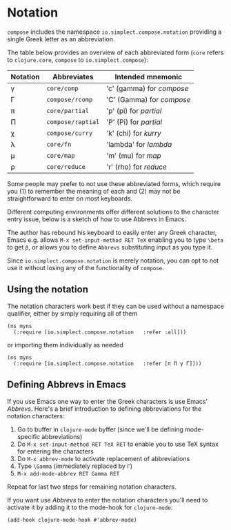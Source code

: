 # Notation

`compose` includes the namespace `io.simplect.compose.notation` providing a single Greek letter as
an abbreviation.

The table below provides an overview of each abbreviated form (`core` refers to `clojure.core`,
`compose` to `io.simplect.compose`):

| Notation     | Abbreviates        | Intended mnemonic         |
|--------------|--------------------|---------------------------|
| γ            | `core/comp`        | 'c' (gamma) for *compose* |
| Γ            | `compose/rcomp`    | 'C' (Gamma) for *compose* |
| π            | `core/partial`     | 'p' (pi) for *partial*    |
| Π            | `compose/raptial`  | 'P' (Pi) for *partial*    |
| χ            | `compose/curry`    | 'k' (chi) for *kurry*     |
| λ            | `core/fn`          | 'lambda' for *lambda*     |
| μ            | `core/map`         | 'm' (mu) for *map*        |
| ρ            | `core/reduce`      | 'r' (rho) for *reduce*    |
 
Some people may prefer to not use these abbreviated forms, which require you (1) to remember the
meaning of each and (2) may not be straightforward to enter on most keyboards.  

Different computing environments offer different solutions to the character entry issue, below is a
sketch of how to use Abbrevs in Emacs.

The author has rebound his keyboard to easily enter any Greek character, Emacs e.g. allows `M-x
set-input-method RET TeX` enabling you to type `\beta` to get `β`, or allows you to define `Abbrevs`
substituting input as you type it.

Since `io.simplect.compose.notation` is merely notation, you can opt to not use it without losing
any of the functionality of `compose`.

## Using the notation

The notation characters work best if they can be used without a namespace qualifier, either by
simply requiring all of them

```
(ns myns
  (:require [io.simplect.compose.notation	:refer :all]))
```

or importing them individually as needed

```
(ns myns
  (:require [io.simplect.compose.notation	:refer [π Π γ Γ]]))
```

## Defining Abbrevs in Emacs

If you use Emacs one way to enter the Greek characters is use Emacs' *Abbrevs*.  Here's a brief
introduction to defining abbreviations for the notation characters:

1. Go to buffer in `clojure-mode` byffer (since we'll be defining mode-specific abbreviations)
1. Do `M-x set-input-method RET TeX RET` to enable you to use TeX syntax for entering the characters
1. Do `M-x abbrev-mode` to activate replacement of abbreviations
1. Type `\Gamma` (immediately replaced by `Γ`)
1. `M-x add-mode-abbrev RET Gamma RET`

Repeat for last two steps for remaining notation characters.

If you want use *Abbrevs* to enter the notation characters you'll need to activate it by adding it
to the mode-hook for `clojure-mode`:

```
(add-hook clojure-mode-hook #'abbrev-mode)
```
